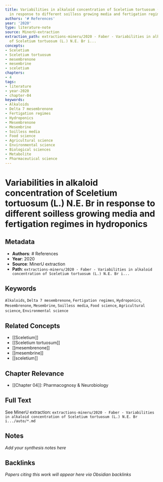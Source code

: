```yaml
---
title: Variabilities in alkaloid concentration of Sceletium tortuosum (L.) N.E. Br
  in response to different soilless growing media and fertigation regimes in hydroponics
authors: '# References'
year: '2020'
type: literature-note
source: MinerU-extraction
extraction_path: extractions-mineru/2020 - Faber - Variabilities in alkaloid concentration
  of Sceletium tortuosum (L.) N.E. Br i...
concepts:
- Sceletium
- Sceletium tortuosum
- mesembrenone
- mesembrine
- sceletium
chapters:
- 4
tags:
- literature
- year-2020
- chapter-04
keywords:
- Alkaloids
- Delta 7 mesembrenone
- Fertigation regimes
- Hydroponics
- Mesembrenone
- Mesembrine
- Soilless media
- Food science
- Agricultural science
- Environmental science
- Biological sciences
- Metabolite
- Pharmaceutical science
---
```


# Variabilities in alkaloid concentration of Sceletium tortuosum (L.) N.E. Br in response to different soilless growing media and fertigation regimes in hydroponics

## Metadata

- **Authors**: # References
- **Year**: 2020
- **Source**: MinerU extraction
- **Path**: `extractions-mineru/2020 - Faber - Variabilities in alkaloid concentration of Sceletium tortuosum (L.) N.E. Br i...`

## Keywords

`Alkaloids`, `Delta 7 mesembrenone`, `Fertigation regimes`, `Hydroponics`, `Mesembrenone`, `Mesembrine`, `Soilless media`, `Food science`, `Agricultural science`, `Environmental science`

## Related Concepts

- [[Sceletium]]
- [[Sceletium tortuosum]]
- [[mesembrenone]]
- [[mesembrine]]
- [[sceletium]]

## Chapter Relevance

- [[Chapter 04]]: Pharmacognosy & Neurobiology

## Full Text

See MinerU extraction: `extractions-mineru/2020 - Faber - Variabilities in alkaloid concentration of Sceletium tortuosum (L.) N.E. Br i.../auto/*.md`

## Notes

*Add your synthesis notes here*

## Backlinks

*Papers citing this work will appear here via Obsidian backlinks*

